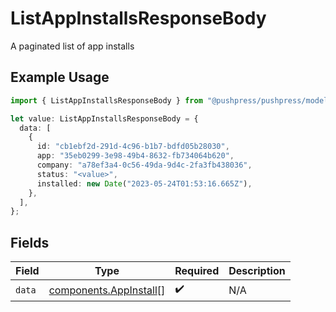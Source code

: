 # ListAppInstallsResponseBody

A paginated list of app installs

## Example Usage

```typescript
import { ListAppInstallsResponseBody } from "@pushpress/pushpress/models/operations";

let value: ListAppInstallsResponseBody = {
  data: [
    {
      id: "cb1ebf2d-291d-4c96-b1b7-bdfd05b28030",
      app: "35eb0299-3e98-49b4-8632-fb734064b620",
      company: "a78ef3a4-0c56-49da-9d4c-2fa3fb438036",
      status: "<value>",
      installed: new Date("2023-05-24T01:53:16.665Z"),
    },
  ],
};
```

## Fields

| Field                                                            | Type                                                             | Required                                                         | Description                                                      |
| ---------------------------------------------------------------- | ---------------------------------------------------------------- | ---------------------------------------------------------------- | ---------------------------------------------------------------- |
| `data`                                                           | [components.AppInstall](../../models/components/appinstall.md)[] | :heavy_check_mark:                                               | N/A                                                              |